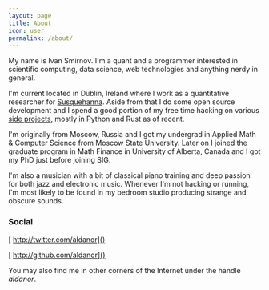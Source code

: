 ```yaml
---
layout: page
title: About
icon: user
permalink: /about/
---
```


My name is Ivan Smirnov. I'm a quant and a programmer interested in scientific computing,
data science, web technologies and anything nerdy in general.

I'm current located in Dublin, Ireland where I work as a quantitative researcher for
[Susquehanna](http://www.sig.com). Aside from that I do some open source development and I
spend a good portion of my free time hacking on various [side projects](https://github.com/aldanor), mostly in Python and Rust as of recent.

I'm originally from Moscow, Russia and I got my undergrad in Applied Math & Computer Science from
Moscow State University. Later on I joined the graduate program in Math Finance in University
of Alberta, Canada and I got my PhD just before joining SIG.

I'm also a musician with a bit of classical piano training and deep passion for both jazz
and electronic music. Whenever I'm not hacking or running, I'm most likely to be found
in my bedroom studio producing strange and obscure sounds.

### Social

[<i class="fa fa-twitter"></i> http://twitter.com/aldanor]()

[<i class="fa fa-github"></i> http://github.com/aldanor]()

You may also find me in other corners of the Internet under the handle *aldanor*.
